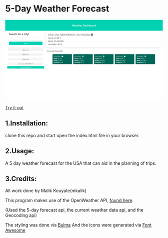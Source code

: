 <WEATHER-FORECAST>

# 5-Day Weather Forecast

![picture of main page](./assets/images/weatherdash.png)

[Try it out](https://mkalik.github.io/module6-weather-dashboard/)

## 1.Installation:

clone this repo and start open the index.html file in your browser. 

## 2.Usage:

A 5 day weather forecast for the USA that can aid in the planning of trips.

## 3.Credits:

All work done by Malik Kouyate(mkalik)

This program makes use of the OpenWeather API, [found here](https://openweathermap.org/api).

(Used the 5-day forecast api, the current weather data api, and the Geocoding api)

The styling was done via [Bulma](https://bulma.io/documentation/) And the icons were generated via [Font Awesome](https://fontawesome.com/)

